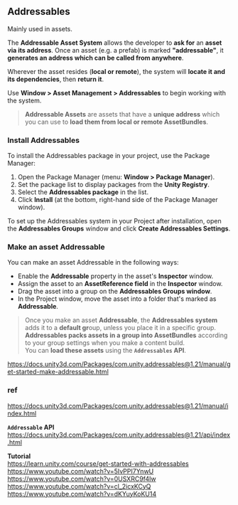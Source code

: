 ## Addressables
Mainly used in assets.

The **Addressable Asset System** allows the developer to **ask for** an **asset** **via its address**. Once an asset (e.g. a prefab) is marked **"addressable"**, it **generates an address which can be called from anywhere**. 

Wherever the asset resides (**local or remote**), the system will **locate it and its dependencies**, then **return it**.

Use **Window > Asset Management > Addressables** to begin working with the system.




> **Addressable Assets** are assets that have a **unique address** which you can use to **load them from local or remote AssetBundles**.


### Install Addressables
To install the Addressables package in your project, use the Package Manager:

1.  Open the Package Manager (menu: **Window > Package Manager**).
2.  Set the package list to display packages from the **Unity Registry**.
3.  Select the **Addressables package** in the list.
4.  Click **Install** (at the bottom, right-hand side of the Package Manager window).

To set up the Addressables system in your Project after installation, open the **Addressables Groups** window and click **Create Addressables Settings**.


### Make an asset Addressable

You can make an asset Addressable in the following ways:

-   Enable the **Addressable** property in the asset's **Inspector** window.
-   Assign the asset to an **AssetReference field** in the **Inspector** window.
-   Drag the asset into a group on the **Addressables Groups window**.
-   In the Project window, move the asset into a folder that's marked as **Addressable**.

> Once you make an asset **Addressable**, the **Addressables system** adds it to a **default gr**oup, unless you place it in a specific group. **Addressables packs assets in a group into AssetBundles** according to your group settings when you make a content build. \
> You can **load these assets** using the **`Addressables` API**.


https://docs.unity3d.com/Packages/com.unity.addressables@1.21/manual/get-started-make-addressable.html

### ref

https://docs.unity3d.com/Packages/com.unity.addressables@1.21/manual/index.html

**`Addressable` API** \
https://docs.unity3d.com/Packages/com.unity.addressables@1.21/api/index.html

**Tutorial** \
https://learn.unity.com/course/get-started-with-addressables \
https://www.youtube.com/watch?v=5IvPPI7YnwU \
https://www.youtube.com/watch?v=0USXRC9f4Iw \
https://www.youtube.com/watch?v=cl_2icxKCyQ \
https://www.youtube.com/watch?v=dKYuyKoKU14




